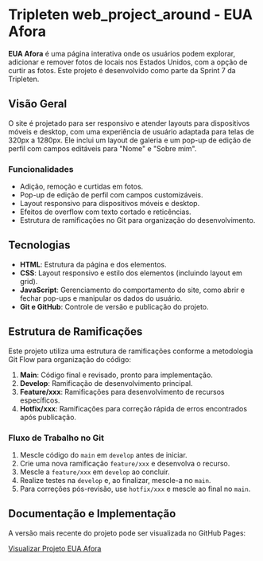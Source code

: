 # Tripleten web_project_around - EUA Afora

**EUA Afora** é uma página interativa onde os usuários podem explorar, adicionar e remover fotos de locais nos Estados Unidos, com a opção de curtir as fotos. Este projeto é desenvolvido como parte da Sprint 7 da Tripleten.

## Visão Geral

O site é projetado para ser responsivo e atender layouts para dispositivos móveis e desktop, com uma experiência de usuário adaptada para telas de 320px a 1280px. Ele inclui um layout de galeria e um pop-up de edição de perfil com campos editáveis para "Nome" e "Sobre mim".

### Funcionalidades

- Adição, remoção e curtidas em fotos.
- Pop-up de edição de perfil com campos customizáveis.
- Layout responsivo para dispositivos móveis e desktop.
- Efeitos de overflow com texto cortado e reticências.
- Estrutura de ramificações no Git para organização do desenvolvimento.

## Tecnologias

- **HTML**: Estrutura da página e dos elementos.
- **CSS**: Layout responsivo e estilo dos elementos (incluindo layout em grid).
- **JavaScript**: Gerenciamento do comportamento do site, como abrir e fechar pop-ups e manipular os dados do usuário.
- **Git e GitHub**: Controle de versão e publicação do projeto.

## Estrutura de Ramificações

Este projeto utiliza uma estrutura de ramificações conforme a metodologia Git Flow para organização do código:

1. **Main**: Código final e revisado, pronto para implementação.
2. **Develop**: Ramificação de desenvolvimento principal.
3. **Feature/xxx**: Ramificações para desenvolvimento de recursos específicos.
4. **Hotfix/xxx**: Ramificações para correção rápida de erros encontrados após publicação.

### Fluxo de Trabalho no Git

1. Mescle código do `main` em `develop` antes de iniciar.
2. Crie uma nova ramificação `feature/xxx` e desenvolva o recurso.
3. Mescle a `feature/xxx` em `develop` ao concluir.
4. Realize testes na `develop` e, ao finalizar, mescle-a no `main`.
5. Para correções pós-revisão, use `hotfix/xxx` e mescle ao final no `main`.

## Documentação e Implementação

A versão mais recente do projeto pode ser visualizada no GitHub Pages:

[Visualizar Projeto EUA Afora](https://astormg.github.io/web_project_around/)
